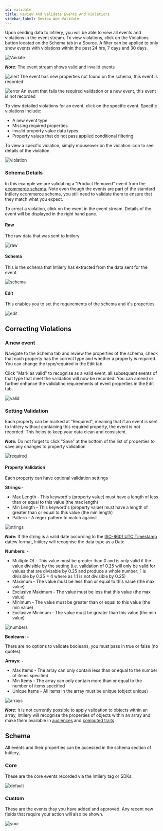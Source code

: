 ```yaml
---
id: validate
title: Review And Validate Events And violations
sidebar_label: Review And Validate
---
```


Upon sending data to Intilery, you will be able to view all events and violations in the event stream. To view violations, click on the Violations button located on the Schema tab in a Source. A filter can be applied to only show events with violations within the past 24 hrs, 7 days and 30 days.

![Vaidate](/img/validate.png)

***Note:*** The event stream shows valid and invalid events

![alert](/img/alert.png) The event has new properties not found on the schema, this event is recorded

![error](/img/error.png) An event that fails the required validation or a new event, this event is not recorded

To view detailed violations for an event, click on the specific event. Specific violations include:

- A new event type
- Missing required properties
- Invalid property value data types
- Property values that do not pass applied conditional filtering

To view a specific violation, simply mouseover on the violation icon to see details of the violation.

![violation](/img/violation.png)

### Schema Details

In this example we are validating a "Product Removed" event from the [ecommerce schema](/docs/schema/retail). Note even though the events are part of the standard Intilery ecommerce schema, you still need to validate them to ensure that they match what you expect.

To crrect a violation, click on the event in the event stream. Details of the event will be displayed in the right hand pane.

#### Raw

The raw data that was sent to Intilery

![raw](/img/raw.png)

#### Schema

This is the schema that Intilery has extracted from the data sent for the event.

![schema](/img/schema.png)

#### Edit

This enables you to set the requirements of the schema and it's properties

![edit](/img/edit.png)

## Correcting Violations

### A new event

Navigate to the Schema tab and review the properties of the schema, check that each property has the correct type and whether a property is required. You can change the type/required in the Edit tab.

Click "Mark as valid" to recognise as a valid event, all subsequent events of that type that meet the validation will now be recorded. You can amend or further enhance the validatino requirements of event properties in the Edit tab.

![valid](/img/valid.png)

### Setting Validation

Each property can be marked at "Required", meaning that if an event is sent to Intilery without containing this required property, the event is not recorded. This helps to keep your data clean and consistent.

***Note:*** Do not forget to click "Save" at the bottom of the list of properties to save any changes to property validation

![required](/img/required.png)

#### Property Validation

Each property can have optional validation settings

**Strings:-**

- Max Length - This keyword's (property value) must have a length of less than or equal to this value (the max length)
- Min Length - This keyword's (property value) must have a length of greater than or equal to this value (the min length)
- Pattern - A regex pattern to match against

![strings](/img/strings.png)

***Note:*** If the string is a valid date according to the [ISO-8601 UTC Timestamp](http://en.wikipedia.org/wiki/ISO_8601) datew format, Intilery will recognise the data type as a Date

**Numbers: -**

- Multiple Of - This value must be greater than 0 and is only valid if the value divisible by the setting (i.e. validation of 0.25 will only be valid for values that are divisable by 0.25 and produce a whole number; 1 is divisible by 0.25 = 4 where as 1.1 is not divisible by 0.25)
- Maximum - The value must be less than or equal to this value (the max value)
- Exclusive Maximum - The value must be less that this value (the max value)
- Minimum - The value must be greater than or equal to this value (the min value)
- Exclusive Minimum - The value must be greater than this value (the min value)

![numbers](/img/numbers.png)

**Booleans: -**

There are no options to validate booleans, you must pass in true or false (no quotes)

**Arrays: -**

- Max Items - The array can only contain less than or equal to the number of items specified
- Min Items - The array can only contain more than or equal to the number of items specified
- Unique Items - All items in the array must be unique (object unique)

![arrays](/img/arrays.png)

***Note:*** It is not currently possible to apply validation to objects within an array, Intilery will recognise the properties of objects within an array and make them available in [audiences](/docs/customers/audiences) and [computed traits](/docs/customers/computed-traits)

## Schema

All events and their properties can be accessed in the schema section of Intilery, 

### Core

These are the core events recorded via the Intilery tag or SDKs.

![default](/img/default.png)

### Custom

These are the events thay you have added and approved. Any recent new fields that require your action will also be shown.

![your](/img/your.png)